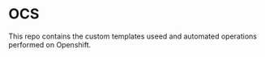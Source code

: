 # OCS

This repo contains the custom templates useed and automated operations performed on Openshift.
